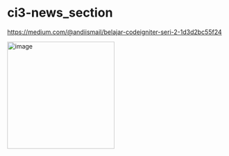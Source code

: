 # ci3-news_section

https://medium.com/@andiismail/belajar-codeigniter-seri-2-1d3d2bc55f24

<img width="247" alt="image" src="https://user-images.githubusercontent.com/78794419/226187791-21d69a16-1520-4d2f-ac2a-d3f286797e5c.png">
